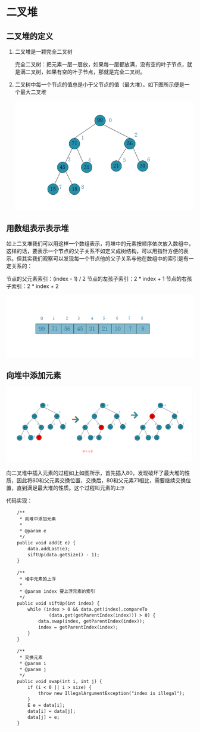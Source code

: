 # 二叉堆

##  二叉堆的定义

1. 二叉堆是一颗完全二叉树

   完全二叉树：把元素一层一层放，如果每一层都放满，没有空的叶子节点，就是满二叉树，如果有空的叶子节点，那就是完全二叉树。

2. 二叉树中每一个节点的值总是小于父节点的值（最大堆）。如下图所示便是一个最大二叉堆

   <img src="二叉堆.png" alt="二叉堆" style="zoom:67%;" />
## 用数组表示表示堆

   如上二叉堆我们可以用这样一个数组表示，将堆中的元素按顺序依次放入数组中，这样的话，要表示一个节点的父子关系不如定义成树结构，可以用指针方便的表示。但其实我们观察可以发现每一个节点他的父子关系与他在数组中的索引是有一定关系的：

   节点的父元素索引：(index - 1) / 2
   节点的左孩子索引：2 * index + 1
   节点的右孩子索引：2 * index + 2

   <img src="二叉堆的数组表示.png" style="zoom:67%;" />

## 向堆中添加元素

<img src="插入元素.png" alt="插入元素" style="zoom:67%;" />

向二叉堆中插入元素的过程如上如图所示，首先插入80，发现破坏了最大堆的性质，因此将80和父元素交换位置，交换后，80和父元素71相比，需要继续交换位置，直到满足最大堆的性质。这个过程叫元素的`上浮`

代码实现：

```
    /**
     * 向堆中添加元素
     *
     * @param e
     */
    public void add(E e) {
        data.addLast(e);
        siftUp(data.getSize() - 1);
    }

    /**
     * 堆中元素的上浮
     *
     * @param index 要上浮元素的索引
     */
    public void siftUp(int index) {
        while (index > 0 && data.get(index).compareTo
                (data.get(getParentIndex(index))) > 0) {
            data.swap(index, getParentIndex(index));
            index = getParentIndex(index);
        }
    }
    
    /**
     * 交换元素
     * @param i
     * @param j
     */
    public void swap(int i, int j) {
        if (i < 0 || i > size) {
            throw new IllegalArgumentException("index is illegal");
        }
        E e = data[i];
        data[i] = data[j];
        data[j] = e;
    }
```




